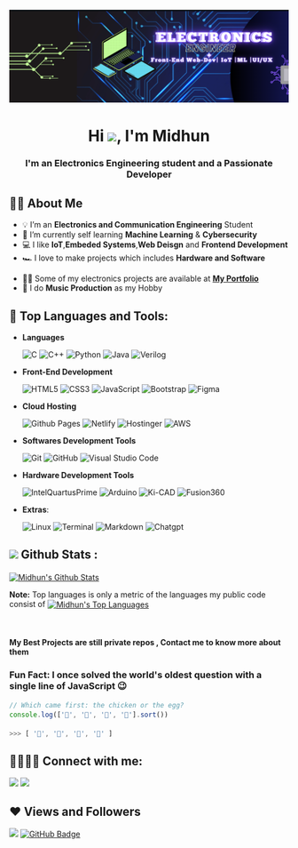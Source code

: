 
<p align="center"> 
   <!-- <a href="#"><img width="40%" height="auto" src="pc.png" height="5px"/> </a>-->
   <a href="#"><img width="auto" height="auto" src="linkdin.png" /> </a>
   
  <h1 align="center">Hi <img src="https://raw.githubusercontent.com/MartinHeinz/MartinHeinz/master/wave.gif" width="30px">, I'm Midhun </h1>
  <h3 align="center">I'm an Electronics Engineering student and a Passionate Developer  </h3>

## 🙋‍♂️ About Me
- 💡 I’m an **Electronics and Communication Engineering** Student 
- 🔐 I’m currently self learning **Machine Learning** & **Cybersecurity** 
- 💻 I like **IoT**,**Embeded Systems**,**Web Deisgn** and **Frontend Development**
- 🏎️ I love to make projects which includes **Hardware and Software**
<!--- 👯 I’m looking to collaborate on **OpenSource Projects**-->
- 👨‍💻 Some of my electronics projects are available at **[My Portfolio](https://memidhun.github.io/Portfolio/)**
- 🎹  I do **Music Production** as my Hobby

## 🚀 Top Languages and Tools:


<!--<p align="left"><img src="https://media2.giphy.com/media/QssGEmpkyEOhBCb7e1/giphy.gif?cid=ecf05e47a0n3gi1bfqntqmob8g9aid1oyj2wr3ds3mg700bl&rid=giphy.gif" width ="25"> <b><u>Skills</p>-->

- **Languages**
    
    ![C](https://img.shields.io/badge/C%20-%232370ED.svg?style=for-the-badge&logo=c&logoColor=white)
    ![C++](https://img.shields.io/badge/C++%20-%2300599C.svg?style=for-the-badge&logo=c%2B%2B&logoColor=)
    ![Python](https://img.shields.io/badge/Python%20-%23ffd966.svg?style=for-the-badge&logo=python&logoColor=black)
    ![Java](https://img.shields.io/badge/JAVA%20-%23f89820.svg?style=for-the-badge&logo=java&logoColor=black)
    ![Verilog](https://img.shields.io/badge/Verilog%20HDL-%23000000.svg?style=for-the-badge&logo=verilog&logoColor=white)


- **Front-End Development**

   ![HTML5](https://img.shields.io/badge/HTML5%20-%23E34F26.svg?style=for-the-badge&logo=html5&logoColor=white)
   ![CSS3](https://img.shields.io/badge/CSS%20-%231572B6.svg?style=for-the-badge&logo=css3&logoColor=white)
   ![JavaScript](https://img.shields.io/badge/JavaScript%20-%23F7DF1E.svg?style=for-the-badge&logo=javascript&logoColor=black)
   ![Bootstrap](https://img.shields.io/badge/Bootstrap%20-%236f42c1.svg?style=for-the-badge&logo=bootstrap&logoColor=white)
    ![Figma](https://img.shields.io/badge/Figma%20-%23f7731e.svg?style=for-the-badge&logo=figma&logoColor=black)



- **Cloud Hosting**

    ![Github Pages](https://img.shields.io/badge/GitHub%20Pages-%23327FC7.svg?style=for-the-badge&logo=github&logoColor=white)
    ![Netlify](https://img.shields.io/badge/Netlify%20-%23FC7.svg?style=for-the-badge&logo=Netlify&logoColor=red)
    ![Hostinger](https://img.shields.io/badge/Hostinger%20-%235FC7.svg?style=for-the-badge&logo=hostinger&logoColor=red)
  ![AWS](https://img.shields.io/badge/aws-%23F05033.svg?style=for-the-badge&logo=aws&logoColor=white)


- **Softwares Development Tools** 

    ![Git](https://img.shields.io/badge/git-%23F05033.svg?style=for-the-badge&logo=git&logoColor=white)
    ![GitHub](https://img.shields.io/badge/github-%23121011.svg?style=for-the-badge&logo=github&logoColor=white)
    ![Visual Studio Code](https://img.shields.io/badge/Visual%20Studio%20Code-%237148d8.svg?style=for-the-badge&logo=visual-studio-code&logoColor=white)
- **Hardware Development Tools** 

    ![IntelQuartusPrime](https://img.shields.io/badge/Intel%20Quartus%20Prime-0078d7.svg?style=for-the-badge&logo=intel&logoColor=white)
    ![Arduino](https://img.shields.io/badge/Arduino-0078d7.svg?style=for-the-badge&logo=arduino&logoColor=white)
    ![Ki-CAD](https://img.shields.io/badge/Ki%20Cad-0078d7.svg?style=for-the-badge&logo=kicad&logoColor=white)
    ![Fusion360](https://img.shields.io/badge/Fusion%20360-0078d7.svg?style=for-the-badge&logo=autodesk&logoColor=white)
    
- **Extras**:
    
    ![Linux](https://img.shields.io/badge/Linux-FCC624?style=for-the-badge&logo=linux&logoColor=black)
    ![Terminal](https://img.shields.io/badge/Terminal-%23054020?style=for-the-badge&logo=gnu-bash&logoColor=white)
    ![Markdown](https://img.shields.io/badge/markdown-%23000000.svg?style=for-the-badge&logo=markdown&logoColor=white)
    ![Chatgpt](https://img.shields.io/badge/Chatgpt-FC624?style=for-the-badge&logo=CHATgpt&logoColor=black)    

<!-- [![React Badge](https://img.shields.io/badge/-React-61DBFB?style=for-the-badge&labelColor=black&logo=react&logoColor=61DBFB)](#)  [![Javascript Badge](https://img.shields.io/badge/-Javascript-F0DB4F?style=for-the-badge&labelColor=black&logo=javascript&logoColor=F0DB4F)](#) [![Typescript Badge](https://img.shields.io/badge/-Typescript-007acc?style=for-the-badge&labelColor=black&logo=typescript&logoColor=007acc)](#) [![Nodejs Badge](https://img.shields.io/badge/-Nodejs-3C873A?style=for-the-badge&labelColor=black&logo=node.js&logoColor=3C873A)](#) [![GraphQL Badge](https://img.shields.io/badge/-GraphQl-e535ab?style=for-the-badge&labelColor=black&logo=node.js&logoColor=e535ab)](#) -->

## <img src="https://media.giphy.com/media/iY8CRBdQXODJSCERIr/giphy.gif" width="35"><b> Github Stats : </b>
   <a href="https://github.com/memidhun/github-readme-stats"><img align="center" alt="Midhun's Github Stats"
   src="https://github-readme-stats.vercel.app/api?username=memidhun&show_icons=true&count_private=true&theme=tokyonight&hide_border=true&bg_color=0D1117" /></a>
   
   <b>Note:</b> Top languages is only a metric of the languages my public code consist of 
  <a href="https://github.com/memidhun/github-readme-stats"><img align="center" height=200 alt="Midhun's Top Languages" src="https://github-readme-stats.vercel.app/api/top-langs/?username=memidhun&langs_count=10&count_private=true&layout=compact&theme=tokyonight&hide_border=true&bg_color=0D1117&card_width=445"/></a>
  
  <br/>

#### My Best Projects are still private repos , Contact me to know more about them
### Fun Fact: I once solved the world's oldest question with a single line of JavaScript 😉
<!-- wi*quL3fcV -->

```javascript
// Which came first: the chicken or the egg?
console.log(['🥚', '🐣', '🐥', '🐔'].sort())

>>> [ '🐔', '🐣', '🐥', '🥚' ]
```

## 🫱🏼‍🫲🏼 Connect with me:

<p align="left">

<a href = "https://www.linkedin.com/in/midhunmathew2002"><img src="https://img.icons8.com/fluent/48/000000/linkedin.png"/></a>
<a href = "https://www.instagram.com/me_midhun/"><img src="https://img.icons8.com/fluent/48/000000/instagram-new.png"/></a>
</p>

## ❤ Views and Followers

<a href="https://github.com/Meghna-DAS/github-profile-views-counter">
    <img src="https://komarev.com/ghpvc/?username=memidhun"></a>
<a href="https://github.com/memidhun?tab=followers"><img src="https://img.shields.io/github/followers/memidhun?style=flat-square&logo=github&color=orange" alt="GitHub Badge"></a>



<!--OLD README IS HERE -->

<!--<p align="center"> -->
   <!-- <a href="#"><img width="40%" height="auto" src="pc.png" height="5px"/> </a>-->
<!--   <a href="#"><img width="auto" height="auto" src="linkdin.png" /> </a>-->
   
<!--  <h1 align="center">Hi <img src="https://raw.githubusercontent.com/MartinHeinz/MartinHeinz/master/wave.gif" width="30px">, I'm Midhun </h1>-->
<!--  <h3 align="center">I'm an Electronics Engineering student + a Passionate Developer  </h3>-->

<!--## 🙋‍♂️ About Me-->
<!--- 💡 I’m an **Electronics and Communication Engineering** Student -->
<!--- 🔐 I’m currently learning **Machine Learning** & **Cybersecurity** -->
<!--- 💻 I like **IoT**,**Embeded Systems**,**Web Deisgn** and **Frontend Development**-->
<!--- 🏎️ I love to make projects which includes **Hardware and Software**-->

<!--- 👯 I’m looking to collaborate on **OpenSource Projects**-->

<!--- 👨‍💻 Some of my electronics projects are available at **[My Portfolio](https://memidhun.github.io/)**-->

<!--- 🎹  I do **Music Production** as my Hobby-->

<!--## 🚀 Top Languages and Tools:-->

<!--<div align="center">-->
<!--  <a href="https://www.python.org" target="_blank" style="padding-right: 10px;">-->
<!--    <img src="https://img.icons8.com/color/48/000000/python.png" alt="Python"/>-->
<!--  </a>-->
<!--  <a href="https://getbootstrap.com" target="_blank" style="padding-right: 10px;">-->
<!--    <img src="https://img.icons8.com/color/48/000000/c-programming.png" alt="C"/>-->
<!--  </a>-->
<!--  <a href="https://www.java.com" target="_blank" style="padding-right: 10px;">-->
<!--    <img src="https://img.icons8.com/color/48/000000/java-coffee-cup-logo.png" alt="Java"/>-->
<!--  </a>-->
<!--  <a href="https://www.w3.org/html/" target="_blank" style="padding-right: 10px;">-->
<!--    <img src="https://img.icons8.com/color/48/000000/html-5.png" alt="HTML"/>-->
<!--  </a> -->
<!--  <a href="https://www.w3schools.com/css/" target="_blank" style="padding-right: 10px;">-->
<!--    <img src="https://img.icons8.com/color/48/000000/css3.png" alt="CSS"/>-->
<!--  </a> -->
<!--  <a href="https://developer.mozilla.org/en-US/docs/Web/JavaScript" target="_blank" style="padding-right: 10px;">-->
<!--    <img src="https://img.icons8.com/color/48/000000/javascript.png" alt="JavaScript"/>-->
<!--  </a> -->
<!--  <a href="https://www.w3schools.com/c/index.php" target="_blank" style="padding-right: 10px;">-->
<!--    <img src="https://img.icons8.com/color/48/000000/bootstrap.png" alt="Bootstrap"/>-->
<!--  </a> -->
<!--  <a href="https://nodejs.org" target="_blank" style="padding-right: 10px;">-->
<!--    <img src="https://img.icons8.com/color/48/000000/nodejs.png" alt="Node.js"/>-->
<!--  </a> -->
<!--  <a href="https://www.arduino.cc/" target="_blank" style="padding-right: 10px;">-->
<!--    <img src="https://img.icons8.com/fluency/48/000000/arduino.png" alt="Arduino"/>-->
<!--  </a>-->
<!--  <a href="https://www.intel.com/content/www/us/en/products/details/fpga/development-tools/quartus-prime.html" target="_blank" style="padding-right: 10px;">-->
<!--    <img src="https://downloadlynet.ir/wp-content/uploads/2020/03/Quartus-Prime-.png" alt="Quartus Prime" width="45" height="45"/>-->
<!--  </a> -->
<!--  <a style="padding-right: 10px;">-->
<!--    <img src="https://img.icons8.com/color/48/figma--v1.png" alt="Figma"/>-->
<!--  </a>-->
<!--</div>-->

<!-- [![React Badge](https://img.shields.io/badge/-React-61DBFB?style=for-the-badge&labelColor=black&logo=react&logoColor=61DBFB)](#)  [![Javascript Badge](https://img.shields.io/badge/-Javascript-F0DB4F?style=for-the-badge&labelColor=black&logo=javascript&logoColor=F0DB4F)](#) [![Typescript Badge](https://img.shields.io/badge/-Typescript-007acc?style=for-the-badge&labelColor=black&logo=typescript&logoColor=007acc)](#) [![Nodejs Badge](https://img.shields.io/badge/-Nodejs-3C873A?style=for-the-badge&labelColor=black&logo=node.js&logoColor=3C873A)](#) [![GraphQL Badge](https://img.shields.io/badge/-GraphQl-e535ab?style=for-the-badge&labelColor=black&logo=node.js&logoColor=e535ab)](#) -->
<!--<br/>-->

<!--</p>-->

<!--<p align="left"><img src="https://media2.giphy.com/media/QssGEmpkyEOhBCb7e1/giphy.gif?cid=ecf05e47a0n3gi1bfqntqmob8g9aid1oyj2wr3ds3mg700bl&rid=giphy.gif" width ="25"> <b><u>Skills</p>-->

<!--- **Languages**-->
    
<!--    ![C](https://img.shields.io/badge/C%20-%232370ED.svg?style=for-the-badge&logo=c&logoColor=white)-->
<!--    ![C++](https://img.shields.io/badge/C++%20-%2300599C.svg?style=for-the-badge&logo=c%2B%2B&logoColor=)-->
<!--    ![Python](https://img.shields.io/badge/Python%20-%23ffd966.svg?style=for-the-badge&logo=python&logoColor=black)-->
<!--    ![Java](https://img.shields.io/badge/JAVA%20-%23f89820.svg?style=for-the-badge&logo=java&logoColor=black)-->
<!--    ![Verilog](https://img.shields.io/badge/Verilog%20HDL-%23000000.svg?style=for-the-badge&logo=verilog&logoColor=white)-->


<!--- **Front-End Development**-->

<!--   ![HTML5](https://img.shields.io/badge/HTML5%20-%23E34F26.svg?style=for-the-badge&logo=html5&logoColor=white)-->
<!--   ![CSS3](https://img.shields.io/badge/CSS%20-%231572B6.svg?style=for-the-badge&logo=css3&logoColor=white)-->
<!--   ![JavaScript](https://img.shields.io/badge/JavaScript%20-%23F7DF1E.svg?style=for-the-badge&logo=javascript&logoColor=black)-->
<!--   ![Bootstrap](https://img.shields.io/badge/Figma%20-%236f42c1.svg?style=for-the-badge&logo=bootstrap&logoColor=white)-->
<!--    ![Figma](https://img.shields.io/badge/Figma%20-%23f7731e.svg?style=for-the-badge&logo=figma&logoColor=black)-->



<!--- **Cloud Hosting**-->

<!--    ![Github Pages](https://img.shields.io/badge/GitHub%20Pages-%23327FC7.svg?style=for-the-badge&logo=github&logoColor=white)-->
<!--    ![Netlify](https://img.shields.io/badge/Netlify%20-%23FC7.svg?style=for-the-badge&logo=Netlify&logoColor=red)-->
<!--    ![Hostinger](https://img.shields.io/badge/Hostinger%20-%235FC7.svg?style=for-the-badge&logo=hostinger&logoColor=red)-->
<!--  ![AWS](https://img.shields.io/badge/aws-%23F05033.svg?style=for-the-badge&logo=aws&logoColor=white)-->


<!--- **Softwares Development Tools** -->

<!--    ![Git](https://img.shields.io/badge/git-%23F05033.svg?style=for-the-badge&logo=git&logoColor=white)-->
<!--    ![GitHub](https://img.shields.io/badge/github-%23121011.svg?style=for-the-badge&logo=github&logoColor=white)-->
<!--    ![Visual Studio Code](https://img.shields.io/badge/Visual%20Studio%20Code-%237148d8.svg?style=for-the-badge&logo=visual-studio-code&logoColor=white)-->
<!--- **Hardware Development Tools** -->

<!--    ![IntelQuartusPrime](https://img.shields.io/badge/Intel%20Quartus%20Prime-0078d7.svg?style=for-the-badge&logo=intel&logoColor=white)-->
<!--    ![Arduino](https://img.shields.io/badge/Arduino%20Programming-0078d7.svg?style=for-the-badge&logo=arduino&logoColor=white)-->
<!--    ![Ki-CAD](https://img.shields.io/badge/Ki%20Cad-0078d7.svg?style=for-the-badge&logo=kicad&logoColor=white)-->
<!--    ![Fusion360](https://img.shields.io/badge/Fusion%20360-0078d7.svg?style=for-the-badge&logo=autodesk&logoColor=white)-->
    
<!--- **Extras**:-->
    
<!--    ![Linux](https://img.shields.io/badge/Linux-FCC624?style=for-the-badge&logo=linux&logoColor=black)-->
<!--    ![Terminal](https://img.shields.io/badge/Terminal-%23054020?style=for-the-badge&logo=gnu-bash&logoColor=white)-->
<!--    ![Markdown](https://img.shields.io/badge/markdown-%23000000.svg?style=for-the-badge&logo=markdown&logoColor=white)-->
<!--    ![Chatgpt](https://img.shields.io/badge/Chatgpt-FC624?style=for-the-badge&logo=CHATgpt&logoColor=black)    -->

<!--</p>-->

<!--<br>-->



<!--## <img src="https://media.giphy.com/media/iY8CRBdQXODJSCERIr/giphy.gif" width="35"><b> Github Stats : </b>-->
<!--   <a href="https://github.com/memidhun/github-readme-stats"><img align="center" alt="Midhun's Github Stats"-->
<!--   src="https://github-readme-stats.vercel.app/api?username=memidhun&show_icons=true&count_private=true&theme=tokyonight&hide_border=true&bg_color=0D1117" /></a>-->
   
<!--   <b>Note:</b> Top languages is only a metric of the languages my public code consist of -->
<!--  <a href="https://github.com/memidhun/github-readme-stats"><img align="center" height=200 alt="Midhun's Top Languages" src="https://github-readme-stats.vercel.app/api/top-langs/?username=memidhun&langs_count=8&count_private=true&layout=compact&theme=tokyonight&hide_border=true&bg_color=0D1117&card_width=445"/></a>-->
  
<!--  <br/>-->


